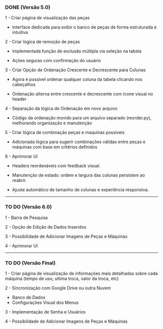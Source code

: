 ### DONE (Versão 5.0)

1 - Criar página de visualização das peças
- Interface dedicada para exibir o banco de peças de forma estruturada e intuitiva

2 - Criar lógica de remoção de peças
- Implementada função de exclusão múltipla via seleção na tabela

- Ações seguras com confirmação do usuário

3 - Criar Opção de Ordenação Crescente e Decrescente para Colunas
- Agora é possível ordenar qualquer coluna da tabela clicando nos cabeçalhos

- Ordenação alterna entre crescente e decrescente com ícone visual no header


4 - Separação da lógica de Ordenação em novo arquivo
- Código da ordenação movido para um arquivo separado (reorder.py), melhorando organização e manutenção

5 - Criar lógica de combinação peças e maquinas possíveis
- Adicionada lógica para sugerir combinações válidas entre peças e máquinas com base em critérios definidos


6 - Aprimorar UI
- Headers reordenáveis com feedback visual.

- Manutenção de estado: ordem e largura das colunas persistem ao reabrir.

- Ajuste automático de tamanho de colunas e experiência responsiva.


---
### TO DO (Versão 6.0)

1 - Barra de Pesquisa

2 - Opção de Edição de Dados Inseridos

3 - Possibilidade de Adicionar Imagens de Peças e Máquinas

4 - Aprimorar UI

---
### TO DO (Versão Final)

1 - Criar página de visualização de informações mais detalhadas sobre cada máquina (tempo de uso, ultima troca, valor da troca, etc)

2 - Sincronização com Google Drive ou outra Nuvem
   - Banco de Dados
   - Configurações Visual dos Menus

3 - Implementação de Senha e Usuários

4 - Possibilidade de Adicionar Imagens de Peças e Máquinas

